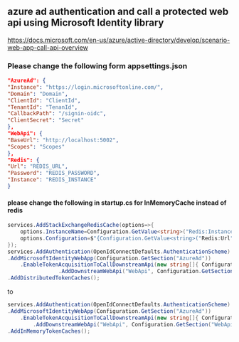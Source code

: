 ## azure ad authentication and call a protected web api using Microsoft Identity library

https://docs.microsoft.com/en-us/azure/active-directory/develop/scenario-web-app-call-api-overview

### Please change the following form appsettings.json

```json
"AzureAd": {
"Instance": "https://login.microsoftonline.com/",
"Domain": "Domain",
"ClientId": "ClientId",
"TenantId": "TenanId",
"CallbackPath": "/signin-oidc",
"ClientSecret": "Secret"
},
"WebApi": {
"BaseUrl": "http://localhost:5002",
"Scopes": "Scopes"
},
"Redis": {
"Url": "REDIS_URL",
"Password": "REDIS_PASSWORD",
"Instance": "REDIS_INSTANCE"
}
```

#### please change the following in startup.cs for InMemoryCache instead of redis

```C#
services.AddStackExchangeRedisCache(options=>{
    options.InstanceName=Configuration.GetValue<string>("Redis:Instance");
    options.Configuration=$"{Configuration.GetValue<string>("Redis:Url")},password={Configuration.GetValue<string>("Redis:Password")}";
});
services.AddAuthentication(OpenIdConnectDefaults.AuthenticationScheme)
.AddMicrosoftIdentityWebApp(Configuration.GetSection("AzureAd"))
    .EnableTokenAcquisitionToCallDownstreamApi(new string[]{ Configuration.GetSection("WebApi").GetValue<string>("Scopes")})
                .AddDownstreamWebApi("WebApi", Configuration.GetSection("WebApi"))
.AddDistributedTokenCaches();
```

to

```C#
services.AddAuthentication(OpenIdConnectDefaults.AuthenticationScheme)
.AddMicrosoftIdentityWebApp(Configuration.GetSection("AzureAd"))
    .EnableTokenAcquisitionToCallDownstreamApi(new string[]{ Configuration.GetSection("WebApi").GetValue<string>("Scopes")})
        .AddDownstreamWebApi("WebApi", Configuration.GetSection("WebApi"))
.AddInMemoryTokenCaches();
```
